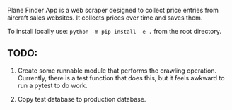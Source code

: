 Plane Finder App is a web scraper designed to collect price entries from aircraft
sales websites. It collects prices over time and saves them.

To install locally use: `python -m pip install -e .` from the root directory.

## TODO:

1. Create some runnable module that performs the crawling operation. 
   Currently, there is a test function that does this, but it feels
   awkward to run a pytest to do work.

2. Copy test database to production database.
